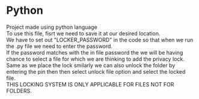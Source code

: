 # Python
Project made using python language
<br>
To use this file, fisrt we need to save it at our desired location.
<br>
We have to set out "LOCKER_PASSWORD" in the code so that when we run the .py file we need to enter the password.
<br>
If the password matches with the in file password the we will be having chance to select a file for which we are thinking to add the privacy lock.
<br>
Same as we place the lock smilarly we can also unlock the folder by entering the pin then then select unlock file option and select the locked file.
<br>
THIS LOCKING SYSTEM IS ONLY APPLICABLE FOR FILES NOT FOR FOLDERS.
